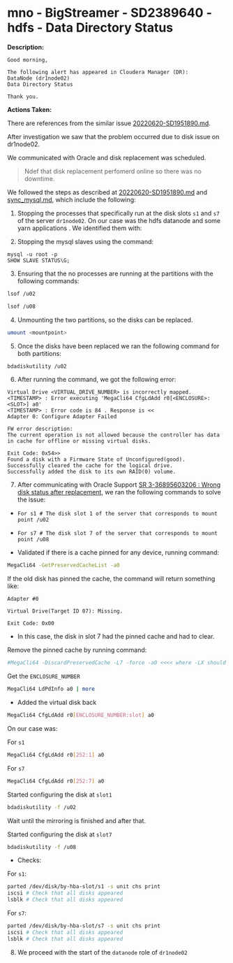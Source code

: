 # mno - BigStreamer - SD2389640 - hdfs - Data Directory Status

<b>Description:</b>

```
Good morning,

The following alert has appeared in Cloudera Manager (DR):
DataNode (dr1node02)
Data Directory Status

Thank you.
```

<b>Actions Taken:</b>

There are references from the similar issue [20220620-SD1951890.md](20220620-SD1951890.md).

After investigation we saw that the problem occurred due to disk issue on dr1node02.

We communicated with Oracle and disk replacement was scheduled.

> Ndef that disk replacement perfomerd online so there was no downtime.

We followed the steps as described at [20220620-SD1951890.md](20220620-SD1951890.md) and [sync_mysql.md](sync_mysql.md), which include the following:

1. Stopping the processes that specifically run at the disk slots `s1` and `s7` of the server `dr1node02`. On our case was the hdfs datanode and some yarn applications . We identified them with:

2. Stopping the mysql slaves using the command:
```
mysql -u root -p
SHOW SLAVE STATUS\G;
```

3. Ensuring that the no processes are running at the partitions with the following commands:
```bash
lsof /u02
```

```bash
lsof /u08
```

4. Unmounting the two partitions, so the disks can be replaced.

```bash
umount <mountpoint>
```

5. Once the disks have been replaced we ran the following command for both partitions:

```bash
bdadiskutility /u02
```

6. After running the command, we got the following error:
```
Virtual Drive <VIRTUAL_DRIVE_NUMBER> is incorrectly mapped.
<TIMESTAMP> : Error executing 'MegaCli64 CfgLdAdd r0[<ENCLOSURE>:<SLOT>] a0'
<TIMESTAMP> : Error code is 84 . Response is <<
Adapter 0: Configure Adapter Failed

FW error description:
The current operation is not allowed because the controller has data in cache for offline or missing virtual disks.

Exit Code: 0x54>>
Found a disk with a Firmware State of Unconfigured(good).
Successfully cleared the cache for the logical drive.
Successfully added the disk to its own RAID(0) volume.
```

7. After communicating with Oracle Support [SR 3-36895603206 : Wrong disk status after replacement](https://support.oracle.com/epmos/faces/SrDetail?_afrLoop=206254157461870&srNumber=3-36895603206&queryModeName=Technical&needSrDetailRefresh=true&_afrvwxowMode=0&_adf.ctrl-state=iwvcvrye_184), we ran the following commands to solve the issue:


- `For s1 # The disk slot 1 of the server that corresponds to mount point /u02`
- `For s7 # The disk slot 7 of the server that corresponds to mount point /u08`

- Validated if there is a cache pinned for any device, running command:

```bash
MegaCli64 -GetPreservedCacheList -a0 
 ```

If the old disk has pinned the cache, the command will return something like:

```
Adapter #0
 
Virtual Drive(Target ID 07): Missing.
 
Exit Code: 0x00
```
- In this case, the disk in slot 7 had the pinned cache and had to clear.

Remove the pinned cache by running command:

```bash
#MegaCli64 -DiscardPreservedCache -L7 -force -a0 <<<< where -LX should be replaced by the Target ID number reported in previous step.
```
Get the `ENCLOSURE_NUMBER`
```bash
MegaCli64 LdPdInfo a0 | more
```
- Added the virtual disk back

```bash
MegaCli64 CfgLdAdd r0[ENCLOSURE_NUMBER:slot] a0
```
On our case was:

For `s1`
```bash
MegaCli64 CfgLdAdd r0[252:1] a0
```

For `s7`

```bash
MegaCli64 CfgLdAdd r0[252:7] a0
```

Started configuring the disk at `slot1`

```bash
bdadiskutility -f /u02
```

Wait until the mirroring is finished and after that.

Started configuring the disk at `slot7`

```bash
bdadiskutility -f /u08
```

- Checks:

For `s1`:

```bash
parted /dev/disk/by-hba-slot/s1 -s unit chs print
iscsi # Check that all disks appeared
lsblk # Check that all disks appeared
```

For `s7`:

```bash
parted /dev/disk/by-hba-slot/s7 -s unit chs print
iscsi # Check that all disks appeared
lsblk # Check that all disks appeared
```

8. We proceed with the start of the `datanode` role of `dr1node02`
